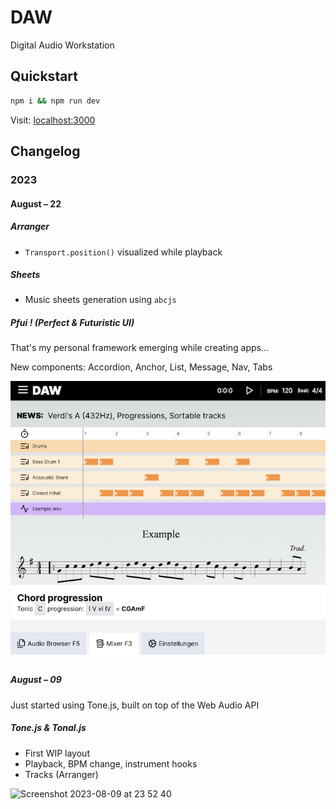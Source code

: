 # DAW

Digital Audio Workstation

## Quickstart

```bash
npm i && npm run dev
```

Visit: [localhost:3000](http://localhost:3000)

## Changelog

### 2023

#### August – 22

##### Arranger

- `Transport.position()` visualized while playback

##### Sheets

- Music sheets generation using `abcjs`

##### Pfui ! (Perfect & Futuristic UI)

That's my personal framework emerging while creating apps...

New components: Accordion, Anchor, List, Message, Nav, Tabs

<img width="706" alt="Screenshot 2023-08-22 at 17 51 00" src="./public/screenshots/daw_202300822.png">

##### August – 09

Just started using Tone.js, built on top of the Web Audio API

##### Tone.js & Tonal.js

- First WIP layout
- Playback, BPM change, instrument hooks
- Tracks (Arranger)

<img width="706" alt="Screenshot 2023-08-09 at 23 52 40" src="https://github.com/scha-ch/daw/assets/137318798/cbb2d401-43c3-4af1-849a-2417bde99eb8">

